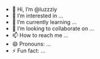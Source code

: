 - 👋 Hi, I’m @luzzziy
- 👀 I’m interested in ...
- 🌱 I’m currently learning ...
- 💞️ I’m looking to collaborate on ...
- 📫 How to reach me ...
- 😄 Pronouns: ...
- ⚡ Fun fact: ...

<!---
luzzziy/luzzziy is a ✨ special ✨ repository because its `README.md` (this file) appears on your GitHub profile.
You can click the Preview link to take a look at your changes.
--->

